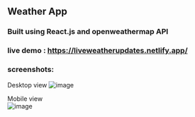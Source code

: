 ## Weather App
### Built using React.js and openweathermap API
### live demo : https://liveweatherupdates.netlify.app/
### screenshots:
Desktop view
![image](https://github.com/arjuncvinod/Weather-App-React/assets/68469520/98f29488-8d3e-4ad9-9a0a-85a0d39458dc) <br>

Mobile view  <br>
![image](https://github.com/arjuncvinod/Weather-App-React/assets/68469520/14d9ebef-909d-4cd9-899a-7c5071c4f450)
